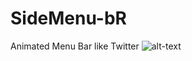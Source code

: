# SideMenu-bR
Animated Menu Bar like Twitter
![alt-text](https://github.com/berupu/WhereU/blob/main/WhereU.gif)
